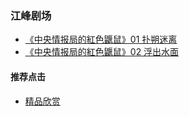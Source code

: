

### 江峰剧场

- [  《中央情报局的紅色鼴鼠》01 扑朔迷离 ](https://youtu.be/WGYvPtTj9-Q)
- [  《中央情报局的紅色鼴鼠》02 浮出水面 ](https://youtu.be/Vs2Ms6hExQA)


#### 推荐点击
- [精品欣赏](https://summer200.github.io/content/main)
